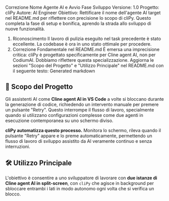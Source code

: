 Correzione Nome Agente AI e Avvio Fase Sviluppo
Versione: 1.0
Progetto: cliPy
Autore: AI Engineer
Obiettivo: Rettificare il nome dell'agente AI target nel README.md per riflettere con precisione lo scopo di cliPy. Questo completa la fase di setup e bonifica, aprendo la strada allo sviluppo di nuove funzionalità.
1. Riconoscimento
Il lavoro di pulizia eseguito nel task precedente è stato eccellente. La codebase è ora in uno stato ottimale per procedere.
2. Correzione Fondamentale nel README.md
È emersa una imprecisione critica: cliPy è progettato specificamente per Cline agent AI, non per CodiumAI. Dobbiamo riflettere questa specializzazione.
Aggiorna le sezioni "Scopo del Progetto" e "Utilizzo Principale" nel README.md con il seguente testo:
Generated markdown
## 🎯 Scopo del Progetto

Gli assistenti AI come **Cline agent AI in VS Code** a volte si bloccano durante la generazione di codice, richiedendo un intervento manuale per premere un pulsante "Retry". Questo interrompe il flusso di lavoro, specialmente quando si utilizzano configurazioni complesse come due agenti in esecuzione contemporanea su uno schermo diviso.

**cliPy automatizza questo processo.** Monitora lo schermo, rileva quando il pulsante "Retry" appare e lo preme automaticamente, permettendo un flusso di lavoro di sviluppo assistito da AI veramente continuo e senza interruzioni.

## 🛠️ Utilizzo Principale

L'obiettivo è consentire a uno sviluppatore di lavorare con **due istanze di Cline agent AI in split-screen**, con `cliPy` che agisce in background per sbloccare entrambi i lati in modo autonomo ogni volta che si verifica un blocco.